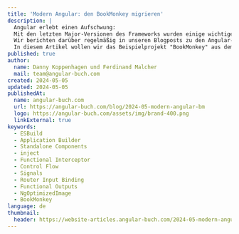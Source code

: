 ```yaml
---
title: 'Modern Angular: den BookMonkey migrieren'
description: |
  Angular erlebt einen Aufschwung:
  Mit den letzten Major-Versionen des Frameworks wurden einige wichtige neue Konzepte und Features eingeführt.
  Wir berichten darüber regelmäßig in unseren Blogposts zu den Angular-Releases.
  In diesem Artikel wollen wir das Beispielprojekt "BookMonkey" aus dem Angular-Buch aktualisieren und die neuesten Konzepte von Angular praktisch einsetzen.
published: true
author:
  name: Danny Koppenhagen und Ferdinand Malcher
  mail: team@angular-buch.com
created: 2024-05-05
updated: 2024-05-05
publishedAt:
  name: angular-buch.com
  url: https://angular-buch.com/blog/2024-05-modern-angular-bm
  logo: https://angular-buch.com/assets/img/brand-400.png
  linkExternal: true
keywords:
  - ESBuild
  - Application Builder
  - Standalone Components
  - inject
  - Functional Interceptor
  - Control Flow
  - Signals
  - Router Input Binding
  - Functional Outputs
  - NgOptimizedImage
  - BookMonkey
language: de
thumbnail:
  header: https://website-articles.angular-buch.com/2024-05-modern-angular-bm/header-modernangular.jpg
---
```

